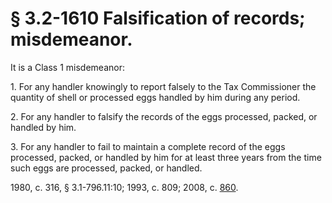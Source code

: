 # § 3.2-1610 Falsification of records; misdemeanor.

<p>It is a Class 1 misdemeanor:</p><p>1. For any handler knowingly to report falsely to the Tax Commissioner the quantity of shell or processed eggs handled by him during any period.</p><p>2. For any handler to falsify the records of the eggs processed, packed, or handled by him.</p><p>3. For any handler to fail to maintain a complete record of the eggs processed, packed, or handled by him for at least three years from the time such eggs are processed, packed, or handled.</p><p>1980, c. 316, § 3.1-796.11:10; 1993, c. 809; 2008, c. <a href='http://lis.virginia.gov/cgi-bin/legp604.exe?081+ful+CHAP0860'>860</a>.</p>